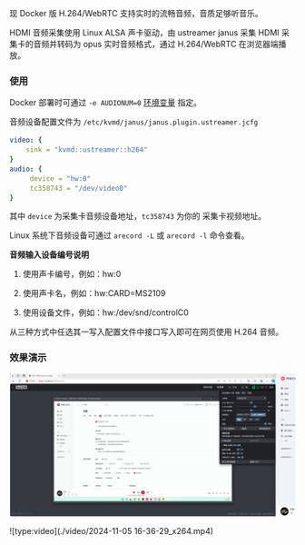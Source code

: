 现 Docker 版 H.264/WebRTC 支持实时的流畅音频，音质足够听音乐。

HDMI 音频采集使用 Linux ALSA 声卡驱动，由 ustreamer janus 采集 HDMI 采集卡的音频并转码为 opus 实时音频格式，通过 H.264/WebRTC 在浏览器端播放。

### 使用

Docker 部署时可通过 `-e AUDIONUM=0` [环境变量](docker_install.md#_3) 指定。

音频设备配置文件为 `/etc/kvmd/janus/janus.plugin.ustreamer.jcfg`

```yaml
video: {
	sink = "kvmd::ustreamer::h264"
}
audio: {
     device = "hw:0"
     tc358743 = "/dev/video0"
}
```

其中 `device` 为采集卡音频设备地址，`tc358743` 为你的 采集卡视频地址。

Linux 系统下音频设备可通过 `arecord -L` 或 `arecord -l` 命令查看。

**音频输入设备编号说明**

1. 使用声卡编号，例如：hw:0

2. 使用声卡名，例如：hw:CARD=MS2109

3. 使用设备文件，例如：hw:/dev/snd/controlC0

从三种方式中任选其一写入配置文件中接口写入即可在网页使用 H.264 音频。

### 效果演示
![HDMI 音频](img/image-202411051650.png)

![type:video](./video/2024-11-05 16-36-29_x264.mp4)